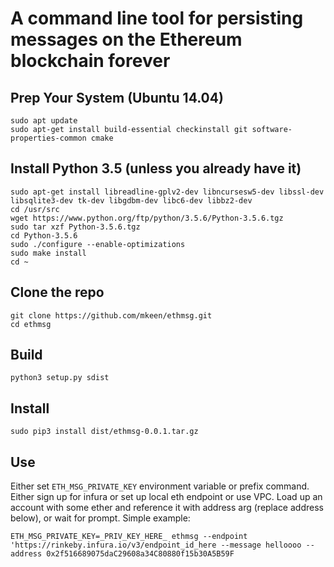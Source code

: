 # A command line tool for persisting messages on the Ethereum blockchain forever

## Prep Your System (Ubuntu 14.04)
`sudo apt update`  
`sudo apt-get install build-essential checkinstall git software-properties-common cmake`  

## Install Python 3.5 (unless you already have it)
`sudo apt-get install libreadline-gplv2-dev libncursesw5-dev libssl-dev libsqlite3-dev tk-dev libgdbm-dev libc6-dev libbz2-dev`  
`cd /usr/src`  
`wget https://www.python.org/ftp/python/3.5.6/Python-3.5.6.tgz`  
`sudo tar xzf Python-3.5.6.tgz`  
`cd Python-3.5.6`  
`sudo ./configure --enable-optimizations`  
`sudo make install`  
`cd ~`

## Clone the repo
`git clone https://github.com/mkeen/ethmsg.git`  
`cd ethmsg`

## Build

`python3 setup.py sdist`

## Install

`sudo pip3 install dist/ethmsg-0.0.1.tar.gz`

## Use

Either set `ETH_MSG_PRIVATE_KEY` environment variable or prefix command. Either sign up for infura or set up local eth endpoint or use VPC. Load up an account with some ether and reference it with address arg (replace address below), or wait for prompt. Simple example:
  
`ETH_MSG_PRIVATE_KEY=_PRIV_KEY_HERE_ ethmsg --endpoint 'https://rinkeby.infura.io/v3/endpoint_id_here --message helloooo --address 0x2f516689075daC29608a34C80880f15b30A5B59F`
